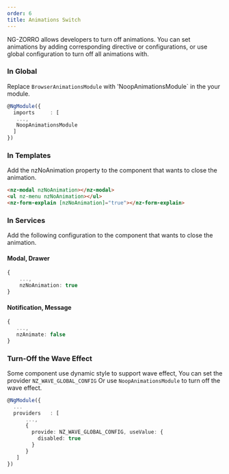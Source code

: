 ```yaml
---
order: 6
title: Animations Switch
---
```


NG-ZORRO allows developers to turn off animations. You can set animations by adding corresponding directive or
configurations, or use global configuration to  turn off all animations with.

### In Global

Replace `BrowserAnimationsModule` with 'NoopAnimationsModule` in the your module.

```ts
@NgModule({
  imports     : [
   ...,
   NoopAnimationsModule
  ]
})
```

### In Templates

Add the nzNoAnimation property to the component that wants to close the animation.

```HTML
<nz-modal nzNoAnimation></nz-modal>
<ul nz-menu nzNoAnimation></ul>
<nz-form-explain [nzNoAnimation]="true"></nz-form-explain>
```

### In Services

Add the following configuration to the component that wants to close the animation.

#### Modal, Drawer

```ts
{
    ...,
    nzNoAnimation: true
}
```

#### Notification, Message

```ts
{
   ...,
   nzAnimate: false
}
```

### Turn-Off the Wave Effect

Some component use dynamic style to support wave effect, You can set the provider `NZ_WAVE_GLOBAL_CONFIG` Or use
 `NoopAnimationsModule` to turn off the wave effect.

```ts
@NgModule({
  ...
  providers   : [
      ...,
      {
        provide: NZ_WAVE_GLOBAL_CONFIG, useValue: {
          disabled: true
        }
      }
   ]
})
```